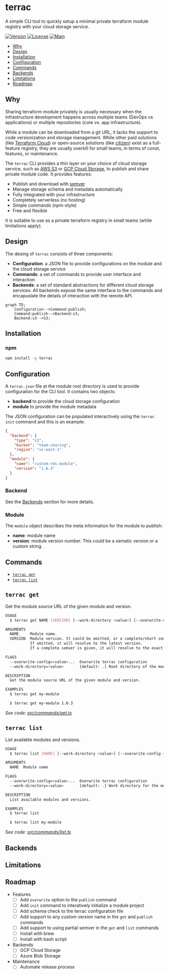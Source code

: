 # terrac

A simple CLI tool to quickly setup a minimal private terraform module registry with your cloud storage service.

[![Version](https://img.shields.io/npm/v/oclif-hello-world.svg)](https://npmjs.org/package/oclif-hello-world)
[![License](https://img.shields.io/npm/l/oclif-hello-world.svg)](https://github.com/oclif/hello-world/blob/main/package.json)
[![Main](https://github.com/haoliangyu/terrac/actions/workflows/main.yaml/badge.svg)](https://github.com/haoliangyu/terrac/actions/workflows/main.yaml)

<!-- toc -->

* [Why](#why)
* [Design](#design)
* [Installation](#installation)
* [Configuration](#configuration)
* [Commands](#commands)
* [Backends](#backends)
* [Limitations](#limitations)
* [Roadmap](#roadmap)

<!-- tocstop -->

## Why

<!-- why -->

Sharing terraform module privately is usually necessary when the infrastructure development happens across multiple teams (DevOps vs applications) or multiple repositories (core vs. app infrastructure).

While a module can be downloaded from a git URL, it lacks the support to code versionization and storage management. While other paid solutions (like [Terraform Cloud](https://developer.hashicorp.com/terraform/cloud-docs/registry)) or open-source solutions (like [citizen](https://github.com/outsideris/citizen)) exist as a full-feature registry, they are usually overkill for small teams, in terms of const, features, or maintenance.

The `terrac` CLI provides a thin layer on your choice of cloud storage service, such as [AWS S3](https://aws.amazon.com/s3/) or [GCP Cloud Storage](https://cloud.google.com/storage/), to publish and share private module code.  It provides features:

* Publish and download with [semver](https://semver.org)
* Manage storage schema and metadata automatically
* Fully integrated with your infrastructure
* Completely serverless (no hosting)
* Simple commands (npm-style)
* Free and flexible

It is suitable to use as a private terraform registry in small teams (while limitations apply).

<!-- whystop -->

## Design

<!-- design -->

The desing of `terrac` consists of three components:

* **Configuration**: a JSON file to provide configurations on the module and the cloud storage service
* **Commands**: a set of commands to provide user interface and interaction
* **Backends**: a set of standard abstractions for different cloud storage services. All backends expose the same interface to the commands and encapuslate the details of interaction with the remote API.

```mermaid
graph TD;
    Configuration-->Command:publish;
    Command:publish-->Backend:s3;
    Backend:s3-->S3;
```

<!-- designstop -->

## Installation

<!-- installation -->

### npm

```bash
npm install -g terrac
```

<!-- installationstop -->

## Configuration

<!-- configuration -->

A `terrac.json` file at the module root directory is used to provide configuration for the CLI tool. It contains two objects:

* **backend** to provide the cloud storage configuration
* **module** to provide the module metadata

The JSON configuration can be populated interactively using the `terrac init` command and this is an example:

```json
{
  "backend": {
    "type": "s3",
    "bucket": "team-sharing",
    "region": "us-east-1"
  },
  "module": {
    "name": "custom-rds-module",
    "version": "1.6.3"
  }
}
```

### Backend

See the [Backends](#backends) section for more details.

### Module

The `module` object describes the meta information for the module to publish:

* **name**: module name
* **version**: module version number. This could be a sematic version or a custom string.

<!-- configurationstop -->

## Commands

<!-- commands -->

* [`terrac get`](#terrac-get)
* [`terrac list`](#terrac-list)

## `terrac get`

Get the module source URL of the given module and version.

```sh
USAGE
  $ terrac get NAME [VERSION] [--work-directory <value>] [--overwrite-config <value>]

ARGUMENTS
  NAME     Module name.
  VERSION  Module version. It could be omitted, or a complete/short semver.
           If omitted, it will resolve to the latest version.
           If a complete semver is given, it will resolve to the exact version.

FLAGS
  --overwrite-config=<value>...  Overwrite terrac configuration
  --work-directory=<value>       [default: .] Root directory of the module project

DESCRIPTION
  Get the module source URL of the given module and version.

EXAMPLES
  $ terrac get my-module

  $ terrac get my-module 1.0.3
```

_See code: [src/commands/get.ts](https://github.com/haoliangyu/terrac/blob/master/src/commands/get.ts)_

## `terrac list`

List available modules and versions.

```sh
USAGE
  $ terrac list [NAME] [--work-directory <value>] [--overwrite-config <value>]

ARGUMENTS
  NAME  Module name

FLAGS
  --overwrite-config=<value>...  Overwrite terrac configuration
  --work-directory=<value>       [default: .] Work directory for the module publication

DESCRIPTION
  List available modules and versions.

EXAMPLES
  $ terrac list

  $ terrac list my-module
```

_See code: [src/commands/list.ts](https://github.com/haoliangyu/terrac/blob/master/src/commands/list.ts)_

<!-- commandsstop -->

## Backends

<!-- backends -->

<!-- backendsstop -->

## Limitations

<!-- limitations -->

<!-- limitationsstop -->

## Roadmap

<!-- roadmap -->

* Features
   * [ ] Add `overwrite` option to the `publish` command
   * [ ] Add `init` command to interatively initialize a module project
   * [ ] Add schema check to the terrac configuration file
   * [ ] Add support to any custom version name in the `get` and `publish` commands
   * [ ] Add support to using partial semver in the `get` and `list` commands
   * [ ] Install with brew
   * [ ] Install with bash script

* Backends
   * [ ] GCP Cloud Storage
   * [ ] Azure Blob Storage

* Maintenance
   * [ ] Automate release process

<!-- roadmapstop -->
